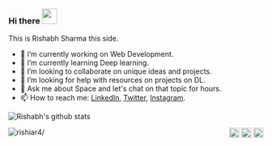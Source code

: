 ### Hi there <img src="https://user-images.githubusercontent.com/48138906/87844647-ada73c00-c8dc-11ea-96af-427f77038aca.gif" width='30px'>

  This is Rishabh Sharma this side.   
<!--
**rishiar4/rishiar4** is a ✨ _special_ ✨ repository because its `README.md` (this file) appears on your GitHub profile.
-->

- 🔭 I’m currently working on Web Development.
- 🌱 I’m currently learning Deep learning.
- 👯 I’m looking to collaborate on unique ideas and projects.
- 🤔 I’m looking for help with resources on projects on DL.
- 💬 Ask me about Space and let's chat on that topic for hours.
- 📫 How to reach me:  [LinkedIn](https://www.linkedin.com/in/rishabh-sharma7/), [Twitter](https://twitter.com/rishiar4), [Instagram](https://www.instagram.com/the.rishi.sharma/).

![Rishabh's github stats](https://github-readme-stats.vercel.app/api?username=rishiar4&show_icons=true&hide_border=true)


<p align="right">
  <img align="left" src=https://komarev.com/ghpvc/?username=rishiar4 alt=rishiar4/>
<a href="https://instagram.com/the.rishi.sharma" target="_blank"><img align="center" src=https://cdn.jsdelivr.net/npm/simple-icons@3.0.1/icons/instagram.svg alt="the.rishi.sharma" height="20" width="20" /></a>
<a href="https://twitter.com/rishiar4" target="_blank"><img align="center" src=https://cdn.jsdelivr.net/npm/simple-icons@3.0.1/icons/twitter.svg alt="rishiar4" height="20" width="20" /></a>
<a href="https://linkedin.com/in/rishabh-sharma7" target="_blank"><img align="center" src=https://cdn.jsdelivr.net/npm/simple-icons@3.0.1/icons/linkedin.svg alt="rishabh-sharma7" height="20" width="20" /></a>
</p>
